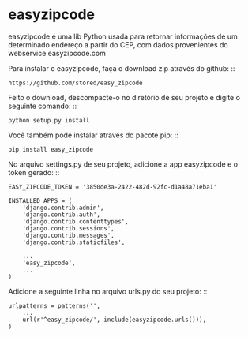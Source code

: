 easyzipcode
===========

easyzipcode é uma lib Python usada para retornar informações
de um determinado endereço a partir do CEP, com dados provenientes do webservice
easyzipcode.com

Para instalar o easyzipcode, faça o download zip através do github: ::

    https://github.com/stored/easy_zipcode

Feito o download, descompacte-o no diretório de seu projeto e digite o seguinte comando: ::
    
    python setup.py install

Você também pode instalar através do pacote pip: ::
   
    pip install easy_zipcode

No arquivo settings.py de seu projeto, adicione a app easyzipcode e o token gerado: ::
    
    EASY_ZIPCODE_TOKEN = '3850de3a-2422-482d-92fc-d1a48a71eba1'

    INSTALLED_APPS = (
        'django.contrib.admin',
        'django.contrib.auth',
        'django.contrib.contenttypes',
        'django.contrib.sessions',
        'django.contrib.messages',
        'django.contrib.staticfiles',

        ...
        'easy_zipcode',
        ...
    )

Adicione a seguinte linha no arquivo urls.py do seu projeto: ::
    
    urlpatterns = patterns('',
        ...
        url(r'^easy_zipcode/', include(easyzipcode.urls())),
    )